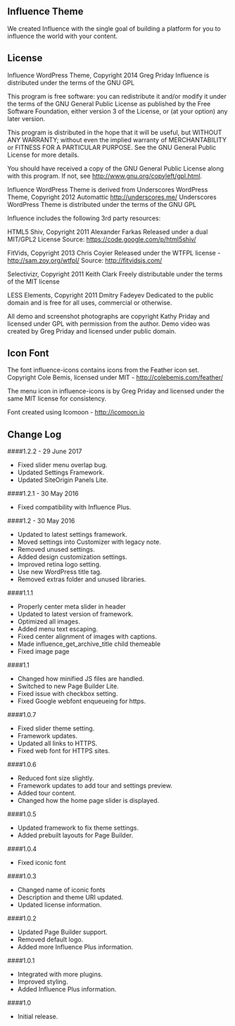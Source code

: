 Influence Theme
---------------
We created Influence with the single goal of building a platform for you to influence the world with your content.

License
---------------
Influence WordPress Theme, Copyright 2014 Greg Priday
Influence is distributed under the terms of the GNU GPL

This program is free software: you can redistribute it and/or modify
it under the terms of the GNU General Public License as published by
the Free Software Foundation, either version 3 of the License, or
(at your option) any later version.

This program is distributed in the hope that it will be useful,
but WITHOUT ANY WARRANTY; without even the implied warranty of
MERCHANTABILITY or FITNESS FOR A PARTICULAR PURPOSE.  See the
GNU General Public License for more details.

You should have received a copy of the GNU General Public License
along with this program.  If not, see http://www.gnu.org/copyleft/gpl.html.

Influence WordPress Theme is derived from Underscores WordPress Theme, Copyright 2012 Automattic http://underscores.me/
Underscores WordPress Theme is distributed under the terms of the GNU GPL

Influence includes the following 3rd party resources:

HTML5 Shiv, Copyright 2011 Alexander Farkas
Released under a dual MIT/GPL2 License
Source: https://code.google.com/p/html5shiv/

FitVids, Copyright 2013 Chris Coyier
Released under the WTFPL license - http://sam.zoy.org/wtfpl/
Source: http://fitvidsjs.com/

Selectivizr, Copyright 2011 Keith Clark
Freely distributable under the terms of the MIT license

LESS Elements, Copyright 2011 Dmitry Fadeyev
Dedicated to the public domain and is free for all uses, commercial or otherwise.

All demo and screenshot photographs are copyright Kathy Priday and licensed under GPL with permission from the author. Demo video was created by Greg Priday and licensed under public domain.

Icon Font
---------------
The font influence-icons contains icons from the Feather icon set. Copyright Cole Bemis, licensed under MIT - http://colebemis.com/feather/

The menu icon in influence-icons is by Greg Priday and licensed under the same MIT license for consistency.

Font created using Icomoon - http://icomoon.io

Change Log
---------------

####1.2.2 - 29 June 2017
* Fixed slider menu overlap bug.
* Updated Settings Framework.
* Updated SiteOrigin Panels Lite.

####1.2.1 - 30 May 2016
* Fixed compatibility with Influence Plus.

####1.2 - 30 May 2016
* Updated to latest settings framework.
* Moved settings into Customizer with legacy note.
* Removed unused settings.
* Added design customization settings.
* Improved retina logo setting.
* Use new WordPress title tag.
* Removed extras folder and unused libraries.

####1.1.1
* Properly center meta slider in header
* Updated to latest version of framework.
* Optimized all images.
* Added menu text escaping.
* Fixed center alignment of images with captions.
* Made influence_get_archive_title child themeable
* Fixed image page

####1.1
* Changed how minified JS files are handled.
* Switched to new Page Builder Lite.
* Fixed issue with checkbox setting.
* Fixed Google webfont enqueueing for https.

####1.0.7
* Fixed slider theme setting.
* Framework updates.
* Updated all links to HTTPS.
* Fixed web font for HTTPS sites.

####1.0.6
* Reduced font size slightly.
* Framework updates to add tour and settings preview.
* Added tour content.
* Changed how the home page slider is displayed.

####1.0.5
* Updated framework to fix theme settings.
* Added prebuilt layouts for Page Builder.

####1.0.4
* Fixed iconic font

####1.0.3
* Changed name of iconic fonts
* Description and theme URI updated.
* Updated license information.

####1.0.2
* Updated Page Builder support.
* Removed default logo.
* Added more Influence Plus information.

####1.0.1
* Integrated with more plugins.
* Improved styling.
* Added Influence Plus information.

####1.0
* Initial release.